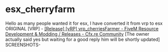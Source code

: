 # esx_cherryfarm
Hello as many people wanted it for esx,
I have converted it from vrp to esx
ORIGINAL [VRP] - [[Release] [vRP] vrp_cherriesFarmer - FiveM Resource Development &amp; Modding / Releases - Cfx.re Community](https://forum.cfx.re/t/release-vrp-vrp-cherriesfarmer/1827975) 
[The owner actually said yes but waiting for a good reply him will be shortly updated]  SCREENSHOTS-


